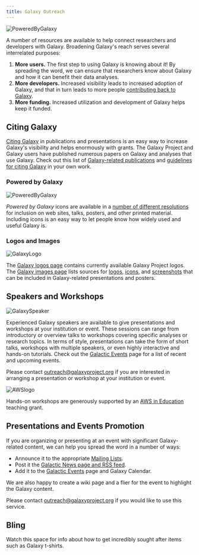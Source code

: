```yaml
---
title: Galaxy Outreach
---
```

![PoweredByGalaxy](/outreach/powered-by-galaxy/PoweredByGalaxy200.png)

A number of resources are available to help connect researchers and developers with Galaxy. Broadening Galaxy's reach serves several interrelated purposes:

1. **More users.** The first step to using Galaxy is knowing about it! By spreading the word, we can ensure that researchers know about Galaxy and how it can benefit their data analyses.
2. **More developers.** Increased visibility leads to increased adoption of Galaxy, and that in turn leads to more people [contributing back to Galaxy](/get-involved/).
3. **More funding.** Increased utilization and development of Galaxy helps keep it funded.

## Citing Galaxy

[Citing Galaxy](/citing-galaxy/) in publications and presentations is an easy way to increase Galaxy's visibility and helps enormously with grants. The Galaxy Project and Galaxy users have published numerous papers on Galaxy and analyses that use Galaxy. Check out this list of [Galaxy-related publications](/citing-galaxy/#galaxy-project-publications-by-year) and [guidelines for citing Galaxy](/citing-galaxy/#citing-specific-galaxy-components-features) in your own work.

### Powered by Galaxy

![PoweredByGalaxy](/outreach/powered-by-galaxy/PoweredByGalaxy120.png)

*Powered by Galaxy* icons are available in a [number of different resolutions](/outreach/powered-by-galaxy/) for inclusion on web sites, talks, posters, and other printed material. Including icons is an easy way to let people know how widely used and useful Galaxy is.

### Logos and Images

![GalaxyLogo](/images/galaxy-logos/galaxy_logo_25percent.png)

The [Galaxy logos page](/images/galaxy-logos/) contains currently available Galaxy Project logos. The [Galaxy images page](/images/) lists sources for [logos](/images/logos/), [icons](/images/icons/), and [screenshots](/images/screenshots/) that can be included in Galaxy-related presentations and posters.

## Speakers and Workshops

![GalaxySpeaker](/outreach/GalaxySpeaker.jpg)

Experienced Galaxy speakers are available to give presentations and workshops at your institution or event. These sessions can range from introductory or overview talks to workshops covering specific analyses or research topics. In terms of style, presentations can take the form of short talks, workshops with multiple speakers, or even highly interactive and hands-on tutorials. Check out the [Galactic Events](/events/) page for a list of recent and upcoming events.

Please contact outreach@galaxyproject.org if you are interested in arranging a presentation or workshop at your institution or event. 

![AWSlogo](/images/logos/AWSLogo.png)

Hands-on workshops are generously supported by an [AWS in Education](http://aws.amazon.com/education) teaching grant.

## Presentations and Events Promotion

If you are organizing or presenting at an event with significant Galaxy-related content, we can help you spread the word in a number of ways:

* Announce it to the appropriate [Mailing Lists](/mailing-lists/).
* Post it the [Galactic News page and RSS feed](/news/).
* Add it to the [Galactic Events](/events/) page and Galaxy Calendar.

We are also happy to create a wiki page and a flier for the event to highlight the Galaxy content.

Please contact outreach@galaxyproject.org if you would like to use this service. 

## Bling

Watch this space for info about how to get incredibly sought after items such as Galaxy t-shirts.

